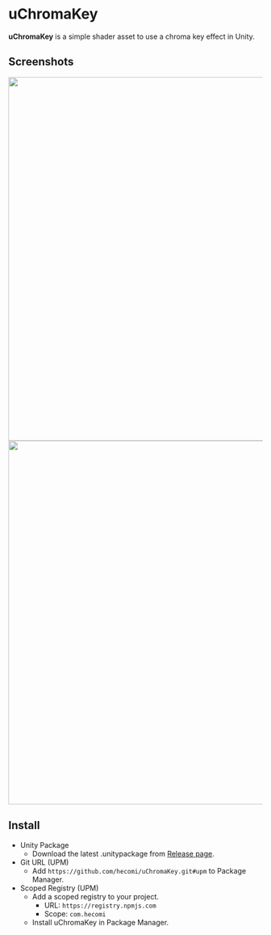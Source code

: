 uChromaKey
==========

**uChromaKey** is a simple shader asset to use a chroma key effect in Unity.

Screenshots
------------

<img src="https://raw.githubusercontent.com/wiki/hecomi/uChromaKey/image.png" width="720" /><br />
<img src="https://raw.githubusercontent.com/wiki/hecomi/uChromaKey/dog.gif" width="720" /><br />


Install
-------

- Unity Package
  - Download the latest .unitypackage from [Release page](https://github.com/hecomi/uChromaKey/releases).
- Git URL (UPM)
  - Add `https://github.com/hecomi/uChromaKey.git#upm` to Package Manager.
- Scoped Registry (UPM)
  - Add a scoped registry to your project.
    - URL: `https://registry.npmjs.com`
    - Scope: `com.hecomi`
  - Install uChromaKey in Package Manager.
